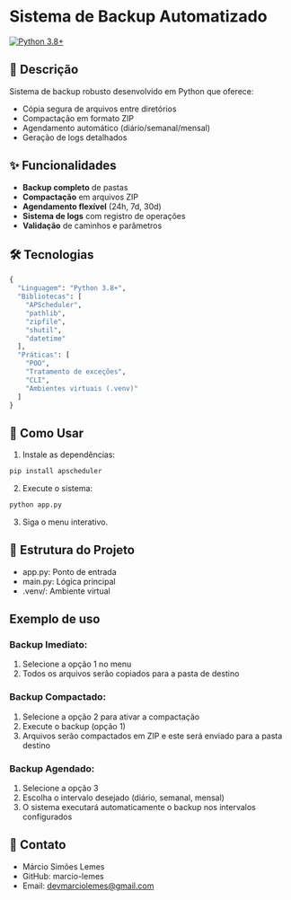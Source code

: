 # Sistema de Backup Automatizado


[![Python 3.8+](https://img.shields.io/badge/Python-3.8+-blue)](https://www.python.org/)

## 📝 Descrição
Sistema de backup robusto desenvolvido em Python que oferece:
- Cópia segura de arquivos entre diretórios
- Compactação em formato ZIP
- Agendamento automático (diário/semanal/mensal)
- Geração de logs detalhados

## ✨ Funcionalidades
- **Backup completo** de pastas
- **Compactação** em arquivos ZIP
- **Agendamento flexível** (24h, 7d, 30d)
- **Sistema de logs** com registro de operações
- **Validação** de caminhos e parâmetros

## 🛠 Tecnologias
```python
{
  "Linguagem": "Python 3.8+",
  "Bibliotecas": [
    "APScheduler",
    "pathlib", 
    "zipfile",
    "shutil",
    "datetime"
  ],
  "Práticas": [
    "POO",
    "Tratamento de exceções",
    "CLI",
    "Ambientes virtuais (.venv)"
  ]
}
```

## 🚀 Como Usar
1. Instale as dependências:
```bash
pip install apscheduler
```
2. Execute o sistema:
```bash
python app.py
```
3. Siga o menu interativo.

## 📂 Estrutura do Projeto
- app.py: Ponto de entrada
- main.py: Lógica principal
- .venv/: Ambiente virtual

## Exemplo de uso
### Backup Imediato:
1. Selecione a opção 1 no menu
2. Todos os arquivos serão copiados para a pasta de destino
### Backup Compactado:
1. Selecione a opção 2 para ativar a compactação
2. Execute o backup (opção 1)
3. Arquivos serão compactados em ZIP e este será enviado para a pasta destino
### Backup Agendado:
1. Selecione a opção 3
2. Escolha o intervalo desejado (diário, semanal, mensal)
3. O sistema executará automaticamente o backup nos intervalos configurados

## 🤝 Contato
- Márcio Simões Lemes
- GitHub: marcio-lemes
- Email: devmarciolemes@gmail.com

